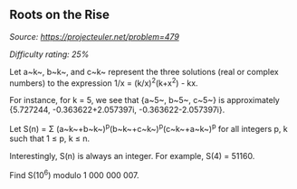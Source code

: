 Roots on the Rise
-----------------

*Source: https://projecteuler.net/problem=479*


*Difficulty rating: 25%*

Let a~k~, b~k~, and c~k~ represent the three solutions (real or complex
numbers) to the expression 1/x = (k/x)<sup>2</sup>(k+x<sup>2</sup>) - kx.

For instance, for k = 5, we see that {a~5~, b~5~, c~5~} is approximately
{5.727244, -0.363622+2.057397i, -0.363622-2.057397i}.

Let S(n) = Σ (a~k~+b~k~)<sup>p</sup>(b~k~+c~k~)<sup>p</sup>(c~k~+a~k~)<sup>p</sup> for all integers
p, k such that 1 ≤ p, k ≤ n.

Interestingly, S(n) is always an integer. For example, S(4) = 51160.

Find S(10<sup>6</sup>) modulo 1 000 000 007.
